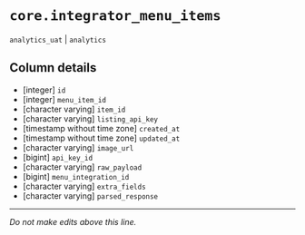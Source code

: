 # `core.integrator_menu_items`
`analytics_uat` | `analytics`

## Column details
* [integer]   `id`
* [integer]   `menu_item_id`
* [character varying] `item_id`
* [character varying] `listing_api_key`
* [timestamp without time zone] `created_at`
* [timestamp without time zone] `updated_at`
* [character varying] `image_url`
* [bigint]    `api_key_id`
* [character varying] `raw_payload`
* [bigint]    `menu_integration_id`
* [character varying] `extra_fields`
* [character varying] `parsed_response`

-------------------------------------------------------------------------------
*Do not make edits above this line.*
